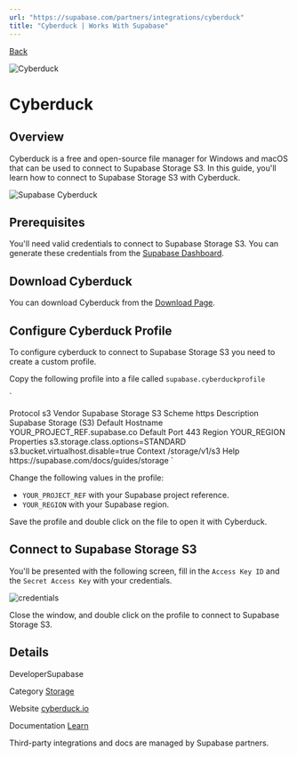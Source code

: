 ```yaml
---
url: "https://supabase.com/partners/integrations/cyberduck"
title: "Cyberduck | Works With Supabase"
---
```


[Back](https://supabase.com/partners/integrations)

![Cyberduck](https://supabase.com/_next/image?url=https%3A%2F%2Fobuldanrptloktxcffvn.supabase.co%2Fstorage%2Fv1%2Fobject%2Fpublic%2Fimages%2Fintegrations%2Fcyberduck%2Fcyberduck-icon-384.png&w=128&q=75&dpl=dpl_7FY8EmFQ6G3YqautJ4Fvh1viLnvu)

# Cyberduck

## Overview

Cyberduck is a free and open-source file manager for Windows and macOS that can be used to connect to Supabase Storage S3.
In this guide, you'll learn how to connect to Supabase Storage S3 with Cyberduck.

![Supabase Cyberduck](https://obuldanrptloktxcffvn.supabase.co/storage/v1/object/public/images/integrations/cyberduck/cyberduck-files.png?t=2024-04-18T08%3A39%3A48.575Z)

## Prerequisites

You'll need valid credentials to connect to Supabase Storage S3. You can generate these credentials from the [Supabase Dashboard](https://supabase.com/dashboard/project/_/settings/storage).

## Download Cyberduck

You can download Cyberduck from the [Download Page](https://cyberduck.io/download/).

## Configure Cyberduck Profile

To configure cyberduck to connect to Supabase Storage S3 you need to create a custom profile.

Copy the following profile into a file called `supabase.cyberduckprofile`

`
<?xml version="1.0" encoding="UTF-8"?>
<!DOCTYPE plist PUBLIC "-//Apple//DTD PLIST 1.0//EN" "http://www.apple.com/DTDs/PropertyList-1.0.dtd">
<plist version="1.0">
    <dict>
        <key>Protocol</key>
        <string>s3</string>
        <key>Vendor</key>
        <string>Supabase Storage S3</string>
        <key>Scheme</key>
        <string>https</string>
        <key>Description</key>
        <string>Supabase Storage (S3)</string>
        <key>Default Hostname</key>
        <string>YOUR_PROJECT_REF.supabase.co</string>
        <key>Default Port</key>
        <string>443</string>
        <key>Region</key>
        <string>YOUR_REGION</string>
        <key>Properties</key>
        <array>
            <string>s3.storage.class.options=STANDARD</string>
            <string>s3.bucket.virtualhost.disable=true</string>
        </array>
        <key>Context</key>
        <string>/storage/v1/s3</string>
        <key>Help</key>
        <string>https://supabase.com/docs/guides/storage</string>
    </dict>
</plist>
`

Change the following values in the profile:

- `YOUR_PROJECT_REF` with your Supabase project reference.
- `YOUR_REGION` with your Supabase region.

Save the profile and double click on the file to open it with Cyberduck.

## Connect to Supabase Storage S3

You'll be presented with the following screen, fill in the `Access Key ID` and the `Secret Access Key` with your credentials.

![credentials](https://obuldanrptloktxcffvn.supabase.co/storage/v1/object/public/images/integrations/cyberduck/credentials.png)

Close the window, and double click on the profile to connect to Supabase Storage S3.

## Details

DeveloperSupabase

Category [Storage](https://supabase.com/partners/integrations#storage)

Website [cyberduck.io](https://cyberduck.io/)

Documentation [Learn](https://cyberduck.io/)

Third-party integrations and docs are managed by Supabase partners.